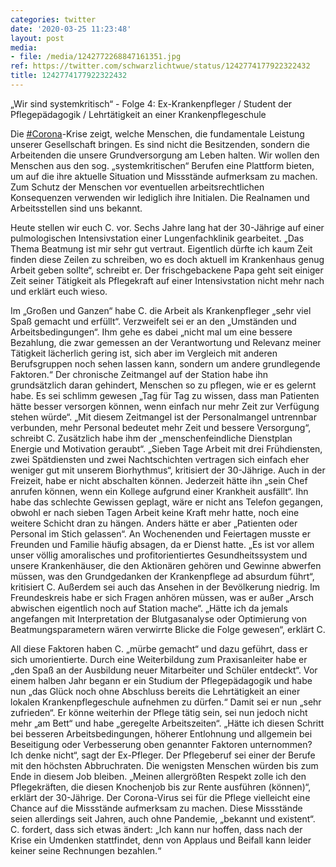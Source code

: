 ```yaml
---
categories: twitter
date: '2020-03-25 11:23:48'
layout: post
media:
- file: /media/1242772268847161351.jpg
ref: https://twitter.com/schwarzlichtwue/status/1242774177922322432
title: 1242774177922322432
---
```

„Wir sind systemkritisch“ - Folge 4: Ex-Krankenpfleger / Student der Pflegepädagogik / Lehrtätigkeit an einer Krankenpflegeschule



Die [#Corona](/t/corona)-Krise zeigt, welche Menschen, die fundamentale Leistung unserer Gesellschaft bringen. 
Es sind nicht die Besitzenden, sondern die Arbeitenden die unsere Grundversorgung am Leben halten. Wir wollen den Menschen aus den sog. „systemkritischen“ Berufen eine Plattform bieten, um auf die ihre aktuelle Situation und Missstände aufmerksam zu machen.
Zum Schutz der Menschen vor eventuellen arbeitsrechtlichen Konsequenzen verwenden wir lediglich ihre Initialen. Die Realnamen und Arbeitsstellen sind uns bekannt. 



Heute stellen wir euch C. vor.
Sechs Jahre lang hat der 30-Jährige auf einer pulmologischen Intensivstation einer Lungenfachklinik gearbeitet. „Das Thema Beatmung ist mir sehr gut vertraut.
Eigentlich dürfte ich kaum Zeit finden diese Zeilen zu schreiben, wo es doch aktuell im Krankenhaus genug Arbeit geben sollte“, schreibt er.
Der frischgebackene Papa geht seit einiger Zeit seiner Tätigkeit als Pflegekraft auf einer Intensivstation nicht mehr nach und erklärt euch wieso.



Im „Großen und Ganzen“ habe C. die Arbeit als Krankenpfleger „sehr viel Spaß gemacht und erfüllt“.
Verzweifelt sei er an den „Umständen und Arbeitsbedingungen“.
Ihm gehe es dabei „nicht mal um eine bessere Bezahlung, die zwar gemessen an der Verantwortung und Relevanz meiner Tätigkeit lächerlich gering ist, sich aber im Vergleich mit anderen Berufsgruppen noch sehen lassen kann, sondern um andere grundlegende Faktoren.“
Der chronische Zeitmangel auf der Station habe ihn grundsätzlich daran gehindert, Menschen so zu pflegen, wie er es gelernt habe.
Es sei schlimm gewesen „Tag für Tag zu wissen, dass man Patienten hätte besser versorgen können, wenn einfach nur mehr Zeit zur Verfügung stehen würde“.
„Mit diesem Zeitmangel ist der Personalmangel untrennbar verbunden, mehr Personal bedeutet mehr Zeit und bessere Versorgung“, schreibt C. Zusätzlich habe ihm der „menschenfeindliche Dienstplan Energie und Motivation geraubt“.
„Sieben Tage Arbeit mit drei Frühdiensten, zwei Spätdiensten und zwei Nachtschichten vertragen sich einfach eher weniger gut mit unserem Biorhythmus“, kritisiert der 30-Jährige. Auch in der Freizeit, habe er nicht abschalten können.
Jederzeit hätte ihn „sein Chef anrufen können, wenn ein Kollege aufgrund einer Krankheit ausfällt“. Ihn habe das schlechte Gewissen geplagt, wäre er nicht ans Telefon gegangen, obwohl er nach sieben Tagen Arbeit keine Kraft mehr hatte, noch eine weitere Schicht dran zu hängen.
Anders hätte er aber „Patienten oder Personal im Stich gelassen“. An Wochenenden und Feiertagen musste er Freunden und Familie häufig absagen, da er Dienst hatte.
„Es ist vor allem unser völlig amoralisches und profitorientiertes Gesundheitssystem und unsere Krankenhäuser, die den Aktionären gehören und Gewinne abwerfen müssen, was den Grundgedanken der Krankenpflege ad absurdum führt“, kritisiert C.
Außerdem sei auch das Ansehen in der Bevölkerung niedrig. Im Freundeskreis habe er sich Fragen anhören müssen, was er außer „Arsch abwischen eigentlich noch auf Station mache“.
„Hätte ich da jemals angefangen mit Interpretation der Blutgasanalyse oder Optimierung von Beatmungsparametern wären verwirrte Blicke die Folge gewesen“, erklärt C.



All diese Faktoren haben C. „mürbe gemacht“ und dazu geführt, dass er sich umorientierte.
Durch eine Weiterbildung zum Praxisanleiter habe er „den Spaß an der Ausbildung neuer Mitarbeiter und Schüler entdeckt“.
Vor einem halben Jahr begann er ein Studium der Pflegepädagogik und habe nun „das Glück noch ohne Abschluss bereits die Lehrtätigkeit an einer lokalen Krankenpflegeschule aufnehmen zu dürfen.“ Damit sei er nun „sehr zufrieden“.
Er könne weiterhin der Pflege tätig sein, sei nun jedoch nicht mehr „am Bett“ und habe „geregelte Arbeitszeiten“.
„Hätte ich diesen Schritt bei besseren Arbeitsbedingungen, höherer Entlohnung und allgemein bei Beseitigung oder Verbesserung oben genannter Faktoren unternommen? Ich denke nicht“, sagt der Ex-Pfleger. Der Pflegeberuf sei einer der Berufe mit den höchsten Abbruchraten.
Die wenigsten Menschen würden bis zum Ende in diesem Job bleiben. „Meinen allergrößten Respekt zolle ich den Pflegekräften, die diesen Knochenjob bis zur Rente ausführen (können)“, erklärt der 30-Jährige.
Der Corona-Virus sei für die Pflege vielleicht eine Chance auf die Missstände aufmerksam zu machen. Diese Missstände seien allerdings seit Jahren, auch ohne Pandemie, „bekannt und existent“.
C. fordert, dass sich etwas ändert: „Ich kann nur hoffen, dass nach der Krise ein Umdenken stattfindet, denn von Applaus und Beifall kann leider keiner seine Rechnungen bezahlen.“